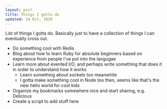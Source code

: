 ```yaml
---
layout: post
title: Things I gotta do
updated: 14 Oct, 2010
---
```


List of things I gotta do. Basically just to have a collection of things I can eventually cross out.

* Do something cool with Redis
* Blog about how to learn Ruby for absolute beginners based on experience from people I've put into the langugae
* Learn more about evented I/O, and perhaps write something that does it in order to understand how it works
    - Learn something about sockets too meanwhile
    - I gotta make something cool in Node too then, seems like that's the new hello world for cool kids
* Organize my bookmarks somewhere nice and start sharing, e.g. Delicious
* Create a script to add stuff here
